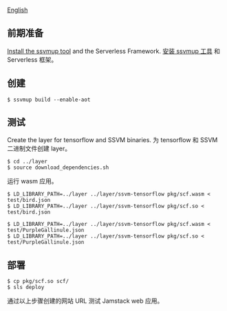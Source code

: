 
[English](README.md)


## 前期准备

[Install the ssvmup tool](https://www.secondstate.io/articles/ssvmup/)
and the Serverless Framework.
[安装 ssvmup 工具](https://www.secondstate.io/articles/ssvmup/)
和 Serverless 框架。

## 创建

```
$ ssvmup build --enable-aot
```

## 测试

Create the layer for tensorflow and SSVM binaries.
为 tensorflow 和 SSVM 二进制文件创建 layer。

```
$ cd ../layer
$ source download_dependencies.sh
```

运行 wasm 应用。

```
$ LD_LIBRARY_PATH=../layer ../layer/ssvm-tensorflow pkg/scf.wasm < test/bird.json
$ LD_LIBRARY_PATH=../layer ../layer/ssvm-tensorflow pkg/scf.so < test/bird.json

$ LD_LIBRARY_PATH=../layer ../layer/ssvm-tensorflow pkg/scf.wasm < test/PurpleGallinule.json
$ LD_LIBRARY_PATH=../layer ../layer/ssvm-tensorflow pkg/scf.so < test/PurpleGallinule.json
```

## 部署

```
$ cp pkg/scf.so scf/
$ sls deploy
```

通过以上步骤创建的网站 URL 测试 Jamstack web 应用。

